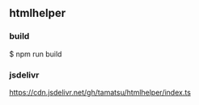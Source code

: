 ## htmlhelper

### build
$ npm run build

### jsdelivr
https://cdn.jsdelivr.net/gh/tamatsu/htmlhelper/index.ts
<script src="https://cdn.jsdelivr.net/gh/tamatsu/htmlhelper/dist/index.js"></script>
